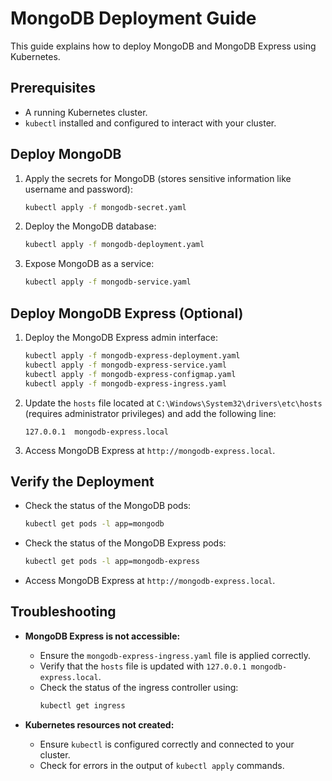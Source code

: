 # **MongoDB Deployment Guide**

This guide explains how to deploy MongoDB and MongoDB Express using Kubernetes.

## Prerequisites
- A running Kubernetes cluster.
- `kubectl` installed and configured to interact with your cluster.

## Deploy MongoDB
1. Apply the secrets for MongoDB (stores sensitive information like username and password):
   ```sh
   kubectl apply -f mongodb-secret.yaml

   ```

2. Deploy the MongoDB database:
   ```sh
   kubectl apply -f mongodb-deployment.yaml

   ```

3. Expose MongoDB as a service:
   ```sh
   kubectl apply -f mongodb-service.yaml

   ```

## Deploy MongoDB Express (Optional)
1. Deploy the MongoDB Express admin interface:
   ```sh
   kubectl apply -f mongodb-express-deployment.yaml
   kubectl apply -f mongodb-express-service.yaml
   kubectl apply -f mongodb-express-configmap.yaml
   kubectl apply -f mongodb-express-ingress.yaml

   ```

2. Update the `hosts` file located at `C:\Windows\System32\drivers\etc\hosts` (requires administrator privileges) and add the following line:
   ```plaintext
   127.0.0.1  mongodb-express.local
   ```

3. Access MongoDB Express at `http://mongodb-express.local`.

## Verify the Deployment
- Check the status of the MongoDB pods:
  ```sh
  kubectl get pods -l app=mongodb
  ```

- Check the status of the MongoDB Express pods:
  ```sh
  kubectl get pods -l app=mongodb-express
  ```

- Access MongoDB Express at `http://mongodb-express.local`.

## Troubleshooting
- **MongoDB Express is not accessible:**
  - Ensure the `mongodb-express-ingress.yaml` file is applied correctly.
  - Verify that the `hosts` file is updated with `127.0.0.1 mongodb-express.local`.
  - Check the status of the ingress controller using:
    ```sh
    kubectl get ingress

    ```

- **Kubernetes resources not created:**
  - Ensure `kubectl` is configured correctly and connected to your cluster.
  - Check for errors in the output of `kubectl apply` commands.
